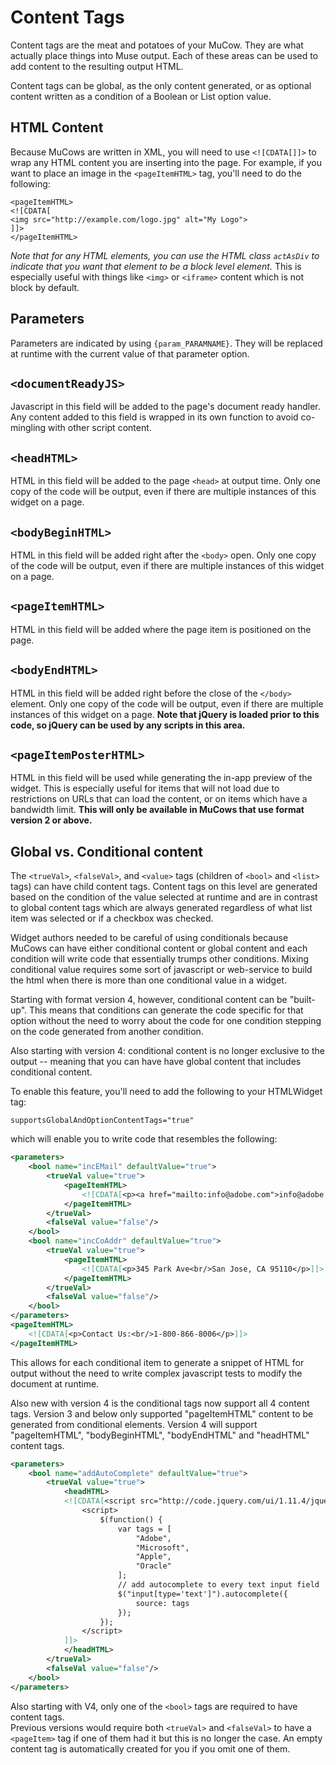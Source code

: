 # Content Tags
Content tags are the meat and potatoes of your MuCow. They are what
actually place things into Muse output. Each of these areas can be 
used to add content to the resulting output HTML.

Content tags can be global, as the only content generated, or as optional
content written as a condition of a Boolean or List option value. 

## HTML Content
Because MuCows are written in XML, you will need to use `<![CDATA[]]>`
to wrap any HTML content you are inserting into the page. For example,
if you want to place an image in the `<pageItemHTML>` tag, you'll
need to do the following:

	<pageItemHTML>
	<![CDATA[
	<img src="http://example.com/logo.jpg" alt="My Logo">
	]]>
	</pageItemHTML>

*Note that for any HTML elements, you can use the HTML class `actAsDiv`
to indicate that you want that element to be a block level element.*
This is especially useful with things like `<img>` or `<iframe>`
content which is not block by default.

## Parameters
Parameters are indicated by using `{param_PARAMNAME}`. They will be
replaced at runtime with the current value of that parameter option.

## `<documentReadyJS>`
Javascript in this field will be added to the page's document ready 
handler. Any content added to this field is wrapped in its own function
to avoid co-mingling with other script content.

## `<headHTML>`
HTML in this field will be added to the page `<head>` at output time.
Only one copy of the code will be output, even if there are multiple
instances of this widget on a page.

## `<bodyBeginHTML>`
HTML in this field will be added right after the `<body>` open. Only one
copy of the code will be output, even if there are multiple instances
of this widget on a page.

## `<pageItemHTML>`
HTML in this field will be added where the page item is positioned on the
page.

## `<bodyEndHTML>`
HTML in this field will be added right before the close of the `</body>`
element. Only one copy of the code will be output, even if there are
multiple instances of this widget on a page. **Note that jQuery is loaded
prior to this code, so jQuery can be used by any scripts in this area.**

## `<pageItemPosterHTML>`
HTML in this field will be used while generating the in-app preview of the
widget. This is especially useful for items that will not load due to
restrictions on URLs that can load the content, or on items which have a
bandwidth limit. **This will only be available in MuCows that use format
version 2 or above.**

## Global vs. Conditional content
The `<trueVal>`, `<falseVal>`, and `<value>` tags (children of `<bool>` and
`<list>` tags) can have child content tags.  Content tags on this level are 
generated based on the condition of the value selected at runtime and are
in contrast to global content tags which are always generated regardless of
what list item was selected or if a checkbox was checked. 

Widget authors needed to be careful of using conditionals because MuCows can 
have either conditional content or global content and each condition will
write code that essentially trumps other conditions.  Mixing conditional value
requires some sort of javascript or web-service to  build the html when there
is more than one conditional value in a widget.

Starting with format version 4, however, conditional content can be "built-up".
This means that conditions can generate the code specific for that option 
without the need to worry about the code for one condition stepping on the
code generated from another condition. 

Also starting with version 4: conditional content is no longer exclusive to
the output -- meaning that you can have have global content that includes 
conditional content.  

To enable this feature, you'll need to add the following to your 
HTMLWidget tag:

    supportsGlobalAndOptionContentTags="true"

which will enable you to write code that resembles the following:
```xml
<parameters>
    <bool name="incEMail" defaultValue="true">
        <trueVal value="true">
            <pageItemHTML>
                <![CDATA[<p><a href="mailto:info@adobe.com">info@adobe.com</a></p>]]>
            </pageItemHTML>
        </trueVal>
        <falseVal value="false"/>
    </bool>
    <bool name="incCoAddr" defaultValue="true">
        <trueVal value="true">
            <pageItemHTML>
                <![CDATA[<p>345 Park Ave<br/>San Jose, CA 95110</p>]]>
            </pageItemHTML>
        </trueVal>
        <falseVal value="false"/>
    </bool>
</parameters>
<pageItemHTML>
    <![CDATA[<p>Contact Us:<br/>1-800-866-8006</p>]]>
</pageItemHTML>
```

This allows for each conditional item to generate a snippet of HTML for output 
without the need to write complex javascript tests to modify the document at runtime.

Also new with version 4 is the conditional tags now support all 4 content tags. 
Version 3 and below only supported "pageItemHTML" content to be generated from
conditional elements.  Version 4 will support "pageItemHTML", "bodyBeginHTML", 
"bodyEndHTML" and "headHTML" content tags.

```xml
<parameters>
    <bool name="addAutoComplete" defaultValue="true">
        <trueVal value="true">
            <headHTML>
            <![CDATA[<script src="http://code.jquery.com/ui/1.11.4/jquery-ui.js"></script>
                <script>
                    $(function() {
                        var tags = [
                            "Adobe",
                            "Microsoft",
                            "Apple",
                            "Oracle"
                        ];
                        // add autocomplete to every text input field
                        $("input[type='text']").autocomplete({
                            source: tags
                        });
                    });
                </script>
            ]]>
            </headHTML>
        </trueVal>
        <falseVal value="false"/>
    </bool>
</parameters>
```

Also starting with V4, only one of the `<bool>` tags are required to have content tags.  
Previous versions would require both `<trueVal>` and `<falseVal>` to have a `<pageItem>`
tag if one of them had it but this is no longer the case.  An empty content tag is 
automatically created for you if you omit one of them.
